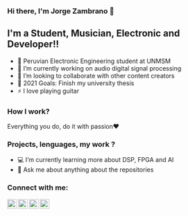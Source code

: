 ### Hi there, I'm Jorge Zambrano 👋

## I'm a Student, Musician, Electronic and Developer!!

- 🔭 Peruvian Electronic Engineering student at UNMSM 
- 🌱 I’m currently working on audio digital signal processing
- 👯 I’m looking to collaborate with other content creators
- 🥅 2021 Goals: Finish my university thesis
- ⚡ I love playing guitar

### How I work?

Everything you do, do it with passion❤️

### Projects, lenguages, my work ? 

- 💻 I’m currently learning more about DSP, FPGA and AI
- 💬 Ask me about anything about the repositories

### Connect with me:

[<img align="left" alt="codeSTACKr | YouTube" width="22px" src="https://cdn.jsdelivr.net/npm/simple-icons@v3/icons/youtube.svg" />][youtube]
[<img align="left" alt="codeSTACKr | Twitter" width="22px" src="https://cdn.jsdelivr.net/npm/simple-icons@v3/icons/twitter.svg" />][twitter]
[<img align="left" alt="codeSTACKr | LinkedIn" width="22px" src="https://cdn.jsdelivr.net/npm/simple-icons@v3/icons/linkedin.svg" />][linkedin]
[<img align="left" alt="codeSTACKr | Instagram" width="22px" src="https://cdn.jsdelivr.net/npm/simple-icons@v3/icons/instagram.svg" />][instagram]



[twitter]: https://twitter.com/jorgelml14
[youtube]: https://www.youtube.com/channel/UCr7ly305sEGnsbHZxrnqmYA
[instagram]: https://www.instagram.com/jorgelml14/
[linkedin]: https://www.linkedin.com/in/jorgezambranor/

